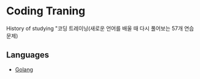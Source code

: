 Coding Traning
==============
History of studying "코딩 트레이닝(새로운 언어를 배울 때 다시 풀어보는 57개 연습문제)

Languages
---------
- [Golang](golang)